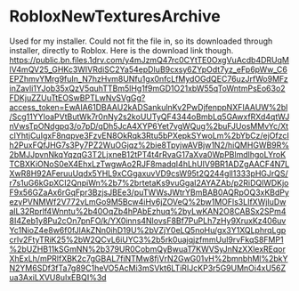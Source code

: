 # RobloxNewTexturesArchive
Used for my installer.
Could not fit the file in, so its downloaded through installer, directly to Roblox. Here is the download link though.
https://public.bn.files.1drv.com/y4mJzmQ47rc0CYtTE0OxgVuAcdb4DRUqMlV4mQV25_GHKc3WIVRdiSC2Ya54epDIuB9cxsy6ZYpOdt7yz_eFp6pWw_C6EPZhmvYMrg9fuIn_N7hzHvm8UNfu1gx0nfcLfMydOGdQEC76uzJrfWo9MFzinZavli1YJob35xQzV5quhTTBm5lHg1f9mGD1O21xbW55qToWntmPsEo63o2FDKjuZZUuTtEOSwBPTLwNvSVgGg?access_token=EwAIA61DBAAU2kADSankulnKv2PwDjfenppNXFIAAUW%2bl/Scg11YYloaPVtButWk7r0nNy2s2koUUTyQF4344oBmbLq5GAwxfRXd4qtWJnVwsTpONdgpq3/o7pD/qDh5JcA4XYP6Yet7vgWQug%2buFJUosMMvYc/XtcIYhtjCuIgxF8nqpve3FzvEN8OkRqk3Rtu5bPXepkSYwoLm%2bYbCz/ejOfzcIh2PuxFQfJHG7s3Py7PZ2WuOGjqz%2bie8TpyjwAVBjw1N2/hiQMHGWB9R%2bMJJpvnNkqYqzqG3T2LjxneB12tPT4t4rRvaG17aXva0WpPBlmdlhgoLYroKTCBXKiONoS0eX4EhxLzTwgwAo2RJF8madqI4hLhUIV9BR1ADZgAACF4N7LXwR8H92AFeruuUqdx5YHL9xCGgaxuvVD9csW95t2Q244gll1333pHGJrQS/r7s1uG6kGpXCI2QnpiWn%2b7%2brtetaKs9vuGgaI2AYAZAb/p2RiDQlWDKjoF9x56GZaAx6rGqFpr3BzjsJBEe3/puTWWsJWtrYBmBAB0AQRpOQ3xKBdPyezyPVNMWf2V772vLmGo9M5Bcw4iHv6jZOVeQ%2bw1MOFls3LIfXWjIuDwalL32Rprlf4Wnntu%2b40OqZb4hPAbEzhuq%2byLwKAN2O8CABSx2SPm48I4Zeb1y8Pu2cOn7pnFO/k/YX0inns4NlovsF8Bf7PuPLh7zHy9XruxKz406uvYc1NioZ4e8w6f0fJlAkZNn0ihD19U%2bVZjY0eLQ5noHu/gx3Y1XQLphrqLgpcrlv2FtyTRiK25%2bW2QCvL6iUYC3%2b5rk0uajqjzfmmUul9rvFkqS8FMP1%2bUZHB11kSGmNN%2b379UR0CobmQyBwuaT7KWVSyJnNzXXlexREqorXhExLh/mPRlfXBK2c7gGBAL7fiNTMw8fjVrN2GwG01vH%2bmnbhMl%2bkYN2YM6SDf3fTa7g89C1heVO5AcMi3mSVkt6LTiRIJcKP3r5G9UMnOi4xU56Zua3AxiLXVU8uIxEBQI%3d
